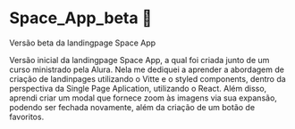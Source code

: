 # Space_App_beta 🚀

Versão beta da landingpage Space App

Versão inicial da landingpage Space App, a qual foi criada junto de um curso ministrado pela Alura. Nela me dediquei a aprender a abordagem de criação de landinpages utilizando o Vitte e o styled components, dentro da perspectiva da Single Page Aplication, utilizando o React. Além disso, aprendi criar um modal que fornece zoom às imagens via sua expansão, podendo ser fechada novamente, além da criação de um botão de favoritos. 
